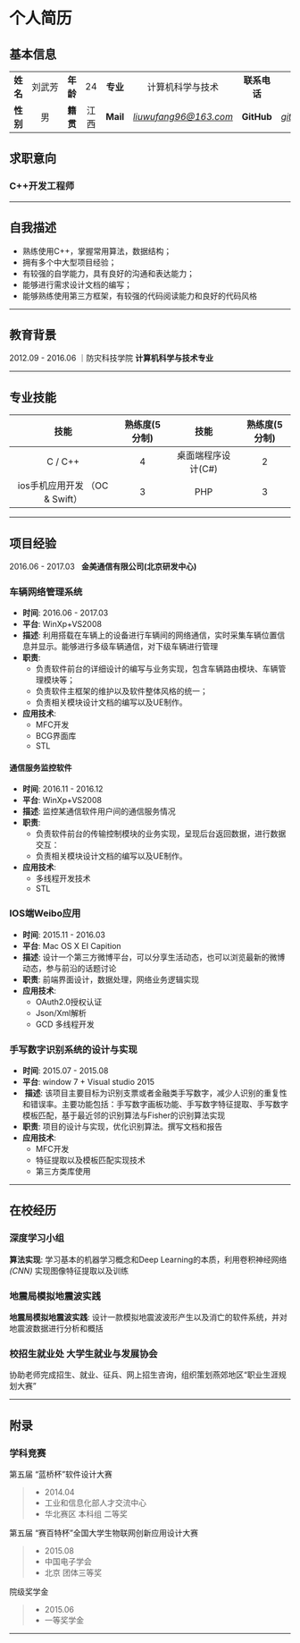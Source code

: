 
# 个人简历
## 基本信息

|  |  |  | |  |  |  | |
|:--:|:--:|:--:|:--:|:--:|:--:|:--:|:--:|
| **姓名** |刘武芳 |**年龄**|24|**专业**|计算机科学与技术| **联系电话** | **17810271023** |
| **性别** |  男　　|**籍贯** | 江西 | **Mail** |*liuwufang96@163.com*| **GitHub** | [*github.com/suilin1254703825*](https://github.com/suilin1254703825) |


##  求职意向

### **C++开发工程师**  
--- 
## 自我描述
+ 熟练使用C++，掌握常用算法，数据结构；
+ 拥有多个中大型项目经验；
+ 有较强的自学能力，具有良好的沟通和表达能力；
+ 能够进行需求设计文档的编写；
+ 能够熟练使用第三方框架，有较强的代码阅读能力和良好的代码风格
-----
## 教育背景
2012.09 - 2016.06  ｜防灾科技学院 **计算机科学与技术专业**

--------
## 专业技能
| 技能 | 熟练度(5分制) | 技能 | 熟练度(5分制) |   
| :---: | :---: | :---: | :---: |
|C / C++|4|桌面端程序设计(C#)|2|
|ios手机应用开发	（OC & Swift）|3|PHP|3|

--------

## 项目经验
2016.06 - 2017.03   **金美通信有限公司(北京研发中心)**
### 车辆网络管理系统
* **时间**: 2016.06 - 2017.03
* **平台**: WinXp+VS2008
* **描述**: 利用搭载在车辆上的设备进行车辆间的网络通信，实时采集车辆位置信息并显示。能够进行多级车辆通信，对下级车辆进行管理
* **职责**:
	+ 负责软件前台的详细设计的编写与业务实现，包含车辆路由模块、车辆管理模块等；  
	+ 负责软件主框架的维护以及软件整体风格的统一；
	+ 负责相关模块设计文档的编写以及UE制作。
*  **应用技术**:
	+ MFC开发
	+ BCG界面库 
	+ STL

#### 通信服务监控软件
* **时间**: 2016.11 - 2016.12
* **平台**: WinXp+VS2008
* **描述**: 监控某通信软件用户间的通信服务情况
* **职责**:
	+ 负责软件前台的传输控制模块的业务实现，呈现后台返回数据，进行数据交互：  
	+ 负责相关模块设计文档的编写以及UE制作。
*  **应用技术**:
	+ 多线程开发技术
	+ STL
	
### IOS端Weibo应用
* **时间**: 2015.11 - 2016.03
* **平台**: Mac OS X EI Capition
* **描述**: 设计一个第三方微博平台，可以分享生活动态，也可以浏览最新的微博动态，参与前沿的话题讨论
* **职责**: 前端界面设计，数据处理，网络业务逻辑实现
*  **应用技术**:
	+ OAuth2.0授权认证
	+ Json/Xml解析 
	+ GCD 多线程开发 

### 手写数字识别系统的设计与实现

*  **时间**: 2015.07 - 2015.08
*  **平台**: window 7 + Visual studio 2015 
*  **描述**: 该项目主要目标为识别支票或者金融类手写数字，减少人识别的重复性和错误率。主要功能包括：手写数字画板功能、手写数字特征提取、手写数字模板匹配，基于最近邻的识别算法与Fisher的识别算法实现
*  **职责**: 项目的设计与实现，优化识别算法。撰写文档和报告
*  **应用技术**:
	+ MFC开发
	+ 特征提取以及模板匹配实现技术 
	+ 第三方类库使用
----

## 在校经历

### 深度学习小组
**算法实现**:
 学习基本的机器学习概念和Deep Learning的本质，利用卷积神经网络 *(CNN)* 实现图像特征提取以及训练
### 地震局模拟地震波实践
**地震局模拟地震波实践**:
  设计一款模拟地震波波形产生以及消亡的软件系统，并对地震波数据进行分析和概括
### 校招生就业处 大学生就业与发展协会  
  协助老师完成招生、就业、征兵、网上招生咨询，组织策划燕郊地区“职业生涯规划大赛”  
  
--------

## 附录

### 学科竞赛

 第五届 “蓝桥杯”软件设计大赛
> - 2014.04 
> - 工业和信息化部人才交流中心
> - 华北赛区 本科组  二等奖

第五届 “赛百特杯”全国大学生物联网创新应用设计大赛 
> - 2015.08 
> - 中国电子学会
> - 北京 团体三等奖

院级奖学金
> - 2015.06
> - 一等奖学金

-------

